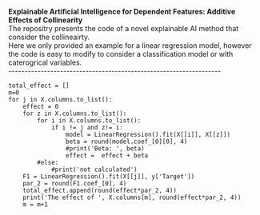 **Explainable Artificial Intelligence for Dependent Features: Additive Effects of Collinearity**<br>
The repositry presents the code of a novel explainable AI method that consider the collineairty.<br>
Here we only provided an example for a linear regression model, however the code is easy to modify to consider a classification model or with caterogrical variables.<br>
------------------------------------------------------------------<br>
```
total_effect = []
m=0
for j in X.columns.to_list():
    effect = 0
    for z in X.columns.to_list():
        for i in X.columns.to_list():
            if i != j and z!= i:
                model = LinearRegression().fit(X[[i]], X[[z]])
                beta = round(model.coef_[0][0], 4)
                #print('Beta: ', beta)
                effect =  effect + beta
        #else:
            #print('not calculated')
    F1 = LinearRegression().fit(X[[j]], y['Target'])
    par_2 = round(F1.coef_[0], 4)
    total_effect.append(round(effect*par_2, 4))
    print('The effect of ', X.columns[m], round(effect*par_2, 4))
    m = m+1
```
